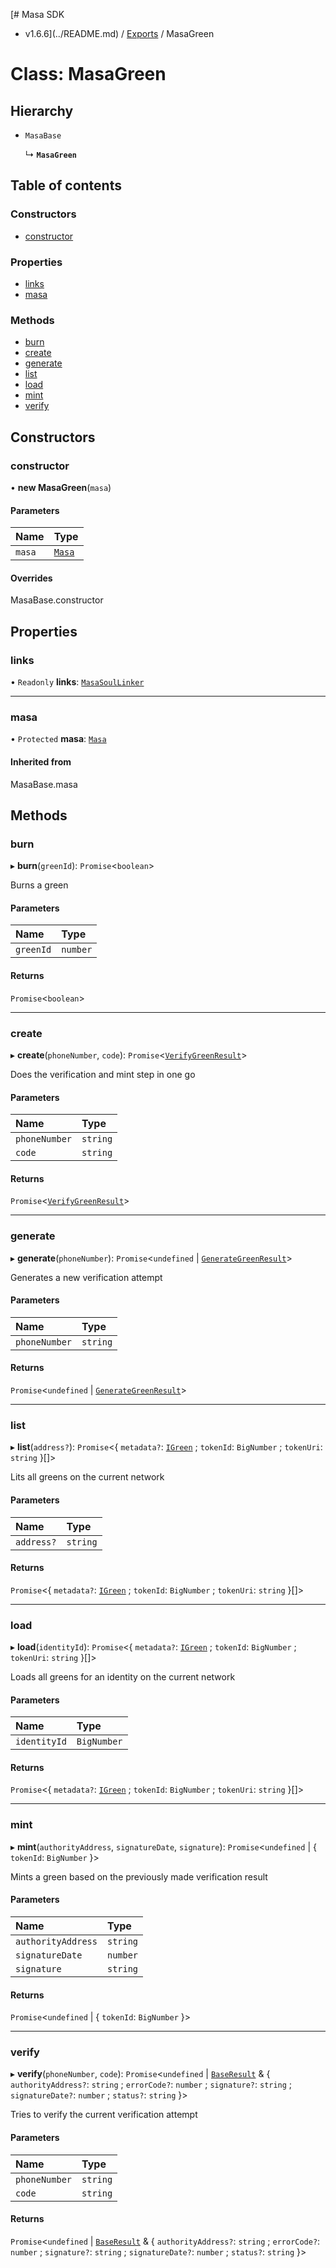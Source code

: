 [# Masa SDK
 - v1.6.6](../README.md) / [Exports](../modules.md) / MasaGreen

# Class: MasaGreen

## Hierarchy

- `MasaBase`

  ↳ **`MasaGreen`**

## Table of contents

### Constructors

- [constructor](MasaGreen.md#constructor)

### Properties

- [links](MasaGreen.md#links)
- [masa](MasaGreen.md#masa)

### Methods

- [burn](MasaGreen.md#burn)
- [create](MasaGreen.md#create)
- [generate](MasaGreen.md#generate)
- [list](MasaGreen.md#list)
- [load](MasaGreen.md#load)
- [mint](MasaGreen.md#mint)
- [verify](MasaGreen.md#verify)

## Constructors

### constructor

• **new MasaGreen**(`masa`)

#### Parameters

| Name | Type |
| :------ | :------ |
| `masa` | [`Masa`](Masa.md) |

#### Overrides

MasaBase.constructor

## Properties

### links

• `Readonly` **links**: [`MasaSoulLinker`](MasaSoulLinker.md)

___

### masa

• `Protected` **masa**: [`Masa`](Masa.md)

#### Inherited from

MasaBase.masa

## Methods

### burn

▸ **burn**(`greenId`): `Promise`<`boolean`\>

Burns a green

#### Parameters

| Name | Type |
| :------ | :------ |
| `greenId` | `number` |

#### Returns

`Promise`<`boolean`\>

___

### create

▸ **create**(`phoneNumber`, `code`): `Promise`<[`VerifyGreenResult`](../interfaces/VerifyGreenResult.md)\>

Does the verification and mint step in one go

#### Parameters

| Name | Type |
| :------ | :------ |
| `phoneNumber` | `string` |
| `code` | `string` |

#### Returns

`Promise`<[`VerifyGreenResult`](../interfaces/VerifyGreenResult.md)\>

___

### generate

▸ **generate**(`phoneNumber`): `Promise`<`undefined` \| [`GenerateGreenResult`](../interfaces/GenerateGreenResult.md)\>

Generates a new verification attempt

#### Parameters

| Name | Type |
| :------ | :------ |
| `phoneNumber` | `string` |

#### Returns

`Promise`<`undefined` \| [`GenerateGreenResult`](../interfaces/GenerateGreenResult.md)\>

___

### list

▸ **list**(`address?`): `Promise`<{ `metadata?`: [`IGreen`](../interfaces/IGreen.md) ; `tokenId`: `BigNumber` ; `tokenUri`: `string`  }[]\>

Lits all greens on the current network

#### Parameters

| Name | Type |
| :------ | :------ |
| `address?` | `string` |

#### Returns

`Promise`<{ `metadata?`: [`IGreen`](../interfaces/IGreen.md) ; `tokenId`: `BigNumber` ; `tokenUri`: `string`  }[]\>

___

### load

▸ **load**(`identityId`): `Promise`<{ `metadata?`: [`IGreen`](../interfaces/IGreen.md) ; `tokenId`: `BigNumber` ; `tokenUri`: `string`  }[]\>

Loads all greens for an identity on the current network

#### Parameters

| Name | Type |
| :------ | :------ |
| `identityId` | `BigNumber` |

#### Returns

`Promise`<{ `metadata?`: [`IGreen`](../interfaces/IGreen.md) ; `tokenId`: `BigNumber` ; `tokenUri`: `string`  }[]\>

___

### mint

▸ **mint**(`authorityAddress`, `signatureDate`, `signature`): `Promise`<`undefined` \| { `tokenId`: `BigNumber`  }\>

Mints a green based on the previously made verification result

#### Parameters

| Name | Type |
| :------ | :------ |
| `authorityAddress` | `string` |
| `signatureDate` | `number` |
| `signature` | `string` |

#### Returns

`Promise`<`undefined` \| { `tokenId`: `BigNumber`  }\>

___

### verify

▸ **verify**(`phoneNumber`, `code`): `Promise`<`undefined` \| [`BaseResult`](../interfaces/BaseResult.md) & { `authorityAddress?`: `string` ; `errorCode?`: `number` ; `signature?`: `string` ; `signatureDate?`: `number` ; `status?`: `string`  }\>

Tries to verify the current verification attempt

#### Parameters

| Name | Type |
| :------ | :------ |
| `phoneNumber` | `string` |
| `code` | `string` |

#### Returns

`Promise`<`undefined` \| [`BaseResult`](../interfaces/BaseResult.md) & { `authorityAddress?`: `string` ; `errorCode?`: `number` ; `signature?`: `string` ; `signatureDate?`: `number` ; `status?`: `string`  }\>
